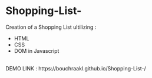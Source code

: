 # Shopping-List-
Creation of a Shopping List ultilizing :
<ul>
<li>HTML</li>
<li>CSS</li>
<li>DOM in Javascript</li>
  </ul>
<br>
DEMO LINK : https://bouchraakl.github.io/Shopping-List-/

